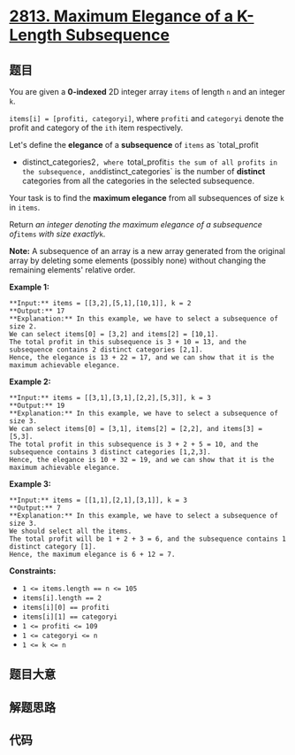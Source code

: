 # [2813. Maximum Elegance of a K-Length Subsequence](https://leetcode.com/problems/maximum-elegance-of-a-k-length-subsequence)

## 题目

You are given a **0-indexed** 2D integer array `items` of length `n` and an
integer `k`.

`items[i] = [profiti, categoryi]`, where `profiti` and `categoryi` denote the
profit and category of the `ith` item respectively.

Let's define the **elegance** of a **subsequence** of `items` as `total_profit
+ distinct_categories2`, where `total_profit` is the sum of all profits in the
subsequence, and `distinct_categories` is the number of **distinct**
categories from all the categories in the selected subsequence.

Your task is to find the **maximum elegance** from all subsequences of size
`k` in `items`.

Return _an integer denoting the maximum elegance of a subsequence of_`items`
_with size exactly_`k`.

**Note:** A subsequence of an array is a new array generated from the original
array by deleting some elements (possibly none) without changing the remaining
elements' relative order.



**Example 1:**

    
    
    **Input:** items = [[3,2],[5,1],[10,1]], k = 2
    **Output:** 17
    **Explanation:** In this example, we have to select a subsequence of size 2.
    We can select items[0] = [3,2] and items[2] = [10,1].
    The total profit in this subsequence is 3 + 10 = 13, and the subsequence contains 2 distinct categories [2,1].
    Hence, the elegance is 13 + 22 = 17, and we can show that it is the maximum achievable elegance. 
    

**Example 2:**

    
    
    **Input:** items = [[3,1],[3,1],[2,2],[5,3]], k = 3
    **Output:** 19
    **Explanation:** In this example, we have to select a subsequence of size 3. 
    We can select items[0] = [3,1], items[2] = [2,2], and items[3] = [5,3]. 
    The total profit in this subsequence is 3 + 2 + 5 = 10, and the subsequence contains 3 distinct categories [1,2,3]. 
    Hence, the elegance is 10 + 32 = 19, and we can show that it is the maximum achievable elegance.

**Example 3:**

    
    
    **Input:** items = [[1,1],[2,1],[3,1]], k = 3
    **Output:** 7
    **Explanation:** In this example, we have to select a subsequence of size 3. 
    We should select all the items. 
    The total profit will be 1 + 2 + 3 = 6, and the subsequence contains 1 distinct category [1]. 
    Hence, the maximum elegance is 6 + 12 = 7.  



**Constraints:**

  * `1 <= items.length == n <= 105`
  * `items[i].length == 2`
  * `items[i][0] == profiti`
  * `items[i][1] == categoryi`
  * `1 <= profiti <= 109`
  * `1 <= categoryi <= n `
  * `1 <= k <= n`


## 题目大意

## 解题思路

## 代码

```javascript

```
